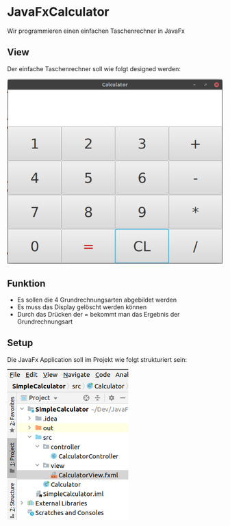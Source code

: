 # JavaFxCalculator

Wir programmieren einen einfachen Taschenrechner in JavaFx

## View

Der einfache Taschenrechner soll wie folgt designed werden:

![Calculator](/doc/Calculator.png)

## Funktion

* Es sollen die 4 Grundrechnungsarten abgebildet werden
* Es muss das Display gelöscht werden können
* Durch das Drücken der = bekommt man das Ergebnis der Grundrechnungsart

## Setup

Die JavaFx Application soll im Projekt wie folgt strukturiert sein:

![Struktur](/doc/Calculator_Project.png)
